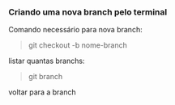 ### Criando uma nova branch pelo terminal

Comando necessário para nova branch:
> git checkout -b nome-branch

listar quantas branchs:
> git branch

voltar para a branch
